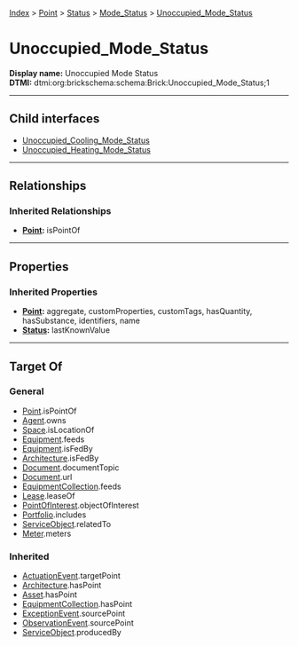 [Index](../../../../index.md) > [Point](../../../Point.md) > [Status](../../Status.md) > [Mode_Status](../Mode_Status.md) > [Unoccupied_Mode_Status](#)
# Unoccupied_Mode_Status

**Display name:** Unoccupied Mode Status<br />
**DTMI:** dtmi:org:brickschema:schema:Brick:Unoccupied_Mode_Status;1

---

## Child interfaces
* [Unoccupied_Cooling_Mode_Status](Unoccupied_Cooling_Mode_Status.md)
* [Unoccupied_Heating_Mode_Status](Unoccupied_Heating_Mode_Status.md)

---

## Relationships

### Inherited Relationships
* **[Point](../../../Point.md):** isPointOf

---

## Properties

### Inherited Properties
* **[Point](../../../Point.md):** aggregate, customProperties, customTags, hasQuantity, hasSubstance, identifiers, name
* **[Status](../../Status.md):** lastKnownValue

---

## Target Of
### General
* [Point](../../../Point.md).isPointOf
* [Agent](../../../../Agent/Agent.md).owns
* [Space](../../../../Space/Space.md).isLocationOf
* [Equipment](../../../../Asset/Equipment/Equipment.md).feeds
* [Equipment](../../../../Asset/Equipment/Equipment.md).isFedBy
* [Architecture](../../../../Space/Architecture/Architecture.md).isFedBy
* [Document](../../../../Information/Document/Document.md).documentTopic
* [Document](../../../../Information/Document/Document.md).url
* [EquipmentCollection](../../../../Collection/Equipment-.md).feeds
* [Lease](../../../../Event/Lease.md).leaseOf
* [PointOfInterest](../../../../Information/PointOfInterest.md).objectOfInterest
* [Portfolio](../../../../Collection/Portfolio.md).includes
* [ServiceObject](../../../../Information/ServiceObject/ServiceObject.md).relatedTo
* [Meter](../../../../Asset/Equipment/Meter/Meter.md).meters
### Inherited
* [ActuationEvent](../../../../Event/Point-/ActuationEvent.md).targetPoint
* [Architecture](../../../../Space/Architecture/Architecture.md).hasPoint
* [Asset](../../../../Asset/Asset.md).hasPoint
* [EquipmentCollection](../../../../Collection/Equipment-.md).hasPoint
* [ExceptionEvent](../../../../Event/Point-/ExceptionEvent.md).sourcePoint
* [ObservationEvent](../../../../Event/Point-/ObservationEvent/ObservationEvent.md).sourcePoint
* [ServiceObject](../../../../Information/ServiceObject/ServiceObject.md).producedBy
